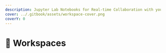 ```yaml
---
description: Jupyter Lab Notebooks for Real-time Collaboration with your Team Members
cover: ../.gitbook/assets/workspace-cover.png
coverY: 0
---
```


# 📂 Workspaces


